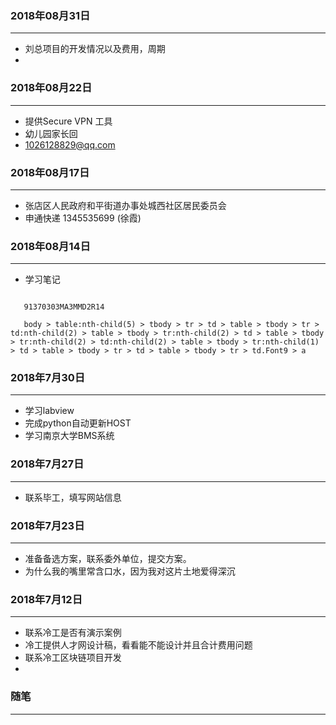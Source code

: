 

###  2018年08月31日
-----------------------------------------------------------------
* 刘总项目的开发情况以及费用，周期
*

###  2018年08月22日
-----------------------------------------------------------------
* 提供Secure VPN 工具
* 幼儿园家长回
* 1026128829@qq.com


###  2018年08月17日
-----------------------------------------------------------------
* 张店区人民政府和平街道办事处城西社区居民委员会
* 申通快递 1345535699 (徐霞)



###  2018年08月14日
-----------------------------------------------------------------
* 学习笔记
 ```

    91370303MA3MMD2R14

    body > table:nth-child(5) > tbody > tr > td > table > tbody > tr > td:nth-child(2) > table > tbody > tr:nth-child(2) > td > table > tbody > tr:nth-child(2) > td:nth-child(2) > table > tbody > tr:nth-child(1) > td > table > tbody > tr > td > table > tbody > tr > td.Font9 > a

 ```

###  2018年7月30日
-----------------------------------------------------------------
 * 学习labview
 * 完成python自动更新HOST
 * 学习南京大学BMS系统


###  2018年7月27日
-----------------------------------------------------------------
 * 联系毕工，填写网站信息

###  2018年7月23日
-----------------------------------------------------------------
 * 准备备选方案，联系委外单位，提交方案。
 * 为什么我的嘴里常含口水，因为我对这片土地爱得深沉


###  2018年7月12日
-----------------------------------------------------------------
 * 联系冷工是否有演示案例
 * 冷工提供人才网设计稿，看看能不能设计并且合计费用问题
 * 联系冷工区块链项目开发
 *


 ### 随笔
 -----------------------------------------------------------------
